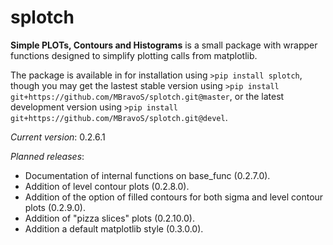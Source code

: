 # splotch
**Simple PLOTs, Contours and Histograms** is a small package with wrapper functions designed to simplify plotting calls from matplotlib.

The package is available in for installation using `>pip install splotch`, though you may get the lastest stable version using `>pip install git+https://github.com/MBravoS/splotch.git@master`, or the latest development version using `>pip install git+https://github.com/MBravoS/splotch.git@devel`.

*Current version*: 0.2.6.1

*Planned releases*:
* Documentation of internal functions on base_func (0.2.7.0).
* Addition of level contour plots (0.2.8.0).
* Addition of the option of filled contours for both sigma and level contour plots (0.2.9.0).
* Addition of "pizza slices" plots (0.2.10.0).
* Addition a default matplotlib style (0.3.0.0).
